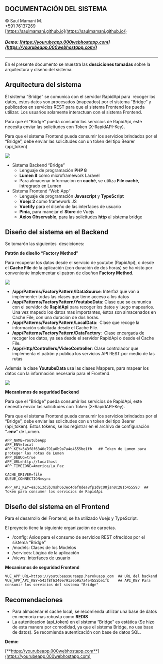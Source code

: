 ## DOCUMENTACIÓN DEL SISTEMA

© Saul Mamani M.  
+591 76137269  
[https://saulmamani.github.io](https://saulmamani.github.io/)

##### Demo: [https://yourubeapp.000webhostapp.com](https://yourubeapp.000webhostapp.com/)

---

En el presente documento se muestra las **desciciones tomadas** sobre la arquitectura y diseño del sistema.

## Arquitectura del sistema

El sistema “Bridge” se comunica con el servidor RapidApi para  recoger los datos, estos datos son procesados (mapeados) por el sistema “Bridge” y publicados en servicios REST para que el sistema Frontend los pueda utilizar. Los usuarios solamente interactuan con el sistema Frontend.

Para que el "Bridge" pueda consumir los servicios de RapidApi, este necesita enviar las solicitudes con Token (X-RapidAPI-Key).

Para que el sistema Frontend pueda consumir los servicios brindados por el “Bridge”, debe enviar las solicitudes con un token del tipo Bearer (api\_token) 

![](https://yourubeapp.000webhostapp.com/documents/Arquitectura.png)

*   Sistema Backend “Bridge” 
    *   Lenguaje de programación **PHP 8**
    *   **Lumen 8** como microframework Laravel
    *   Para almacenar información en **caché**, se utiliza **File caché**, intregrado en Lumen
*   Sistema Frontend “Web App”
    *   Lenguaje de programación **Javascript** y **TypeScript**
    *   **Vuejs 2** como framework JS
    *   **Vuetify** para el diseño de las interfaces de usuario
    *   **Pinia,** para manejar el **Store** de Vuejs
    *   **Axios Observable**, para las solicitudes **http** al sistema bridge 

## Diseño del sistema en el Backend

Se tomarón las siguientes  desciciones:

**Patrón de diseño “Factory Method”**

Para recuperar los datos desde el servicio de youtube (RapidApi), o desde el **Cache File** de la aplicación (con duración de dos horas) se ha visto por conveniente implementar el patron de diseñon **Factory Method**. 

![](https://yourubeapp.000webhostapp.com/documents/FactoryMethod.png)

*   **/app/Patterns/FactoryPattern/IDataSource**: Interfaz que van a implementer todas las clases que tiene acceso a los datos
*   **/app/Patterns/FactoryPattern/YoutubeData**: Clase que se cumunica con el servidor de **RapidApi** para recoger los datos y luego mapearlos. Una vez mapedo los datos mas importantes, éstos son almacenados en Cache File, con una duración de dos horas.
*   **/app/Patterns/FactoryPattern/LocalData**:  Clase que recoge la información solicitada desde el Cache File.
*   **/app/Patterns/FactoryPattern/DataFactory**:  Clase encargada de recoger los datos, ya sea desde el servidor RapidApi o desde el Cache File.
*   **/app/Http/Controllers/VideoController**: Clase controlador que implementa el patrón y publica los servicios API REST por medio de las rutas 

Además la clase **YoutubeData** usa las clases Mappers, para mapear los datos con la información necesaria para el Frontend.

![](https://yourubeapp.000webhostapp.com/documents/Mappers.png)

**Mecanismos de seguridad Backend**

Para que el "Bridge" pueda consumir los servicios de RapidApi, este necesita enviar las solicitudes con Token (X-RapidAPI-Key).

Para que el sistema Frontend pueda consumir los servicios brindados por el “Bridge”, debe enviar las solicitudes con un token del tipo Bearer (api\_token). Estos tokens, se los registrar en el archivo de configuración “**.env**” de Lumen. 

```plaintext
APP_NAME=YoutubeApp
APP_ENV=local
APP_KEY=543f8f6340e791a0b9a7a4e4555be1fb   ## Token de Lumen para proteger las rotas de Lumen
APP_DEBUG=true
APP_URL=http://localhost
APP_TIMEZONE=America/La_Paz

CACHE_DRIVER=file
QUEUE_CONNECTION=sync

APP_API_KEY=ea3613d5b3msh663ec4def8dea8fp1d9c00jsn0c281b455593  ## Token para consumer los servicios de RapidApi

```

## Diseño del sistema en el Frontend

Para el desarrollo del Frontend, se ha utilizado Vuejs y TypeScript.

El proyecto tiene la siguiente organización de carpetas. 

*   /config: Axios para el consumo de servicios REST ofrecidos por el sistema “Bridge”
*   /models: Clases de los Modelos 
*   /services: Lógica de la aplicación
*   /views: Interfaces de usuario

**Mecanismos de seguridad Frontend**

```plaintext
VUE_APP_URL=https://youtubeassureapp.herokuapp.com  ## URL del backend
VUE_APP_API_KEY=543f8f6340e791a0b9a7a4e4555be1fb    ## API_KEY Para consumir los servicios del sistema "Bridge"  
```

## Recomendaciones

*   Para almacenar el cache local, se recomienda utilizar una base de datos en memoria mas robusta como **REDIS** 
*   La autenticacion (api\_token) en el sistema “Bridge” es estática (Se hizo de esta manera por comodidad, ya que el sistema Bridge, no usa base de datos). Se recomienda autenticación con base de datos SQL. 

**Demo:**

[**https://yourubeapp.000webhostapp.com**](https://yourubeapp.000webhostapp.com)